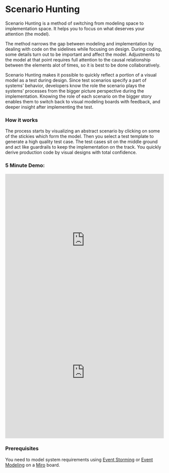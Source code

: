 # Scenario Hunting 
Scenario Hunting is a method of switching from modeling space to implementation space. It helps you to focus on what deserves your attention (the model).


The method narrows the gap between modeling and implementation by dealing with code on the sidelines while focusing on design.
During coding, some details turn out to be important and affect the model. Adjustments to the model at that point requires full attention to the causal relationship between the elements alot of times, so it is best to be done collaboratively. 

Scenario Hunting makes it possible to quickly reflect a portion of a visual model as a test during design. Since test scenarios specify a part of systems' behavior, developers know the role the scenario plays the systems' processes from the bigger picture perspective during the implementation. Knowing the role of each scenario on the bigger story enables them to switch back to visual modeling boards with feedback, and deeper insight after implementing the test.

### How it works
The process starts by visualizing an abstract scenario by clicking on some of the stickies which form the model. Then you select a test template to generate a high quality test case. The test cases sit on the middle ground and act like guardrails to keep the implementation on the track. 
You quickly derive production code by visual designs with total confidence.

### 5 Minute Demo:

<!-- tabs:start -->
<!-- tab:Event Storming -->
<iframe style="width:100%" height="420" src="https://www.youtube.com/embed/Ou_TkeMsfXs" title="YouTube video player" frameborder="0" allow="accelerometer; autoplay; clipboard-write; encrypted-media; gyroscope; picture-in-picture" allowfullscreen></iframe>
<!-- tab:Event Modeling -->
<iframe style="width:100%" height="420" src="https://www.youtube.com/embed/mZI3s-hTQVo" title="YouTube video player" frameborder="0" allow="accelerometer; autoplay; clipboard-write; encrypted-media; gyroscope; picture-in-picture" allowfullscreen></iframe>
<!-- tabs:end -->


### Prerequisites
You need to model system requirements using [Event Storming](https://en.wikipedia.org/wiki/Event_storming) or [Event Modeling](https://eventmodeling.org/) on a [Miro](https://miro.com) board.

